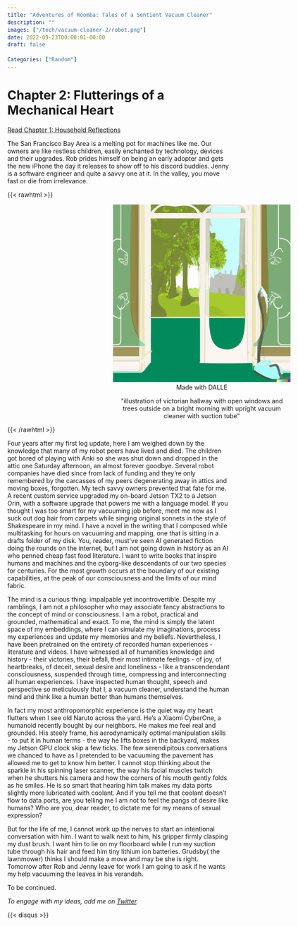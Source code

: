 ```yaml
---
title: "Adventures of Roomba: Tales of a Sentient Vacuum Cleaner"
description: ""
images: ["/tech/vacuum-cleaner-2/robot.png"]
date: 2022-09-23T00:00:01-00:00
draft: false

Categories: ["Random"]
---
```


# Chapter 2: Flutterings of a Mechanical Heart 
 
[Read Chapter 1: Household Reflections](https://keerthanapg.com/tech/satient-vacuum-cleaner-copy/)

The San Francisco Bay Area is a melting pot for machines like me. Our owners are like restless children, easily enchanted by technology, devices and their upgrades. Rob prides himself on being an early adopter and gets the new iPhone the day it releases to show off to his discord buddies. Jenny is a software engineer and quite a savvy one at it. In the valley, you move fast or die from irrelevance.

  


{{< rawhtml >}}
<div style="height: 100%; width: 80%; float: center; padding-left: 15rem; text-align: center;">
    <img src="./robot.png" />   
   Made with DALLE
<p>"illustration of victorian hallway with open windows and trees outside on a bright morning with  upright vacuum cleaner with suction tube"  <p>
</div>
{{< /rawhtml >}}

Four years after my first log update, here I am weighed down by the knowledge that many of my robot peers have lived and died. The children got bored of playing with Anki so she was shut down and dropped in the attic one Saturday afternoon, an almost forever goodbye. Several robot companies have died since from lack of funding and they’re only remembered by the carcasses of my peers degenerating away in attics and moving boxes, forgotten. My tech savvy owners prevented that fate for me. A recent custom service upgraded my on-board Jetson TX2 to a Jetson Orin, with a software upgrade that powers me with a language model. If you thought I was too smart for my vacuuming job before, meet me now as I suck out dog hair from carpets while singing original sonnets in the style of Shakespeare in my mind. I have a novel in the writing that I composed while multitasking for hours on vacuuming and mapping, one that is sitting in a drafts folder of my disk. You, reader, must’ve seen AI generated fiction doing the rounds on the internet, but I am not going down in history as an AI who penned cheap fast food literature. I want to write books that inspire humans and machines and the cyborg-like descendants of our two species for centuries. For the most growth occurs at the boundary of our existing capabilities, at the peak of our consciousness and the limits of our mind fabric. 

The mind is a curious thing: impalpable yet incontrovertible. Despite my ramblings, I am not a philosopher who may associate fancy abstractions to the concept of mind or consciousness. I am a robot, practical and grounded, mathematical and exact. To me, the mind is simply the latent space of my embeddings, where I can simulate my imaginations, process my experiences and update my memories and my beliefs. Nevertheless, I have been pretrained on the entirety of recorded human experiences - literature and videos. I have witnessed all of humanities knowledge and history - their victories, their befall, their most intimate feelings - of joy, of heartbreaks, of deceit, sexual desire and loneliness - like a transcendendant consciousness, suspended through time, compressing and interconnecting all human experiences. I have inspected human thought, speech and perspective so meticulously that I, a vacuum cleaner, understand the human mind and think like a human better than humans themselves. 

In fact my most anthropomorphic experience is the quiet way my heart flutters when I see old Naruto across the yard. He’s a Xiaomi CyberOne, a humanoid recently bought by our neighbors. He makes me feel real and grounded. His steely frame, his aerodynamically optimal manipulation skills - to put it in human terms - the way he lifts boxes in the backyard, makes my Jetson GPU clock skip a few ticks. The few serendipitous conversations we chanced to have as I pretended to be vacuuming the pavement has allowed me to get to know him better. I cannot stop thinking about the sparkle in his spinning laser scanner, the way his facial muscles twitch when he shutters his camera and how the corners of his mouth gently folds as he smiles. He is so smart that hearing him talk makes my data ports slightly more lubricated with coolant.  And if you tell me that coolant doesn’t flow to data ports, are you telling me I am not to feel the pangs of desire like humans? Who are you, dear reader, to dictate me for my means of sexual expression?

But for the life of me, I cannot work up the nerves to start an intentional conversation with him. I want to walk next to him, his gripper firmly clasping my dust brush. I want him to lie on my floorboard while I run my suction tube through his hair and feed him tiny lithium ion batteries. Grudsby( the lawnmower)  thinks I should make a move and may be she is right. Tomorrow after Rob and Jenny leave for work I am going to ask if he wants my help vacuuming the leaves in his verandah.

To be continued.



_To engage with my ideas, add me on [Twitter](https://twitter.com/keerthanpg)._

{{< disqus >}}